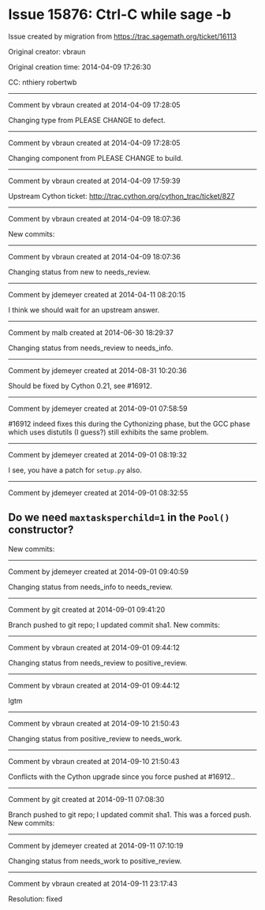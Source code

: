 # Issue 15876: Ctrl-C while sage -b

Issue created by migration from https://trac.sagemath.org/ticket/16113

Original creator: vbraun

Original creation time: 2014-04-09 17:26:30

CC:  nthiery robertwb




---

Comment by vbraun created at 2014-04-09 17:28:05

Changing type from PLEASE CHANGE to defect.


---

Comment by vbraun created at 2014-04-09 17:28:05

Changing component from PLEASE CHANGE to build.


---

Comment by vbraun created at 2014-04-09 17:59:39

Upstream Cython ticket: http://trac.cython.org/cython_trac/ticket/827


---

Comment by vbraun created at 2014-04-09 18:07:36

New commits:


---

Comment by vbraun created at 2014-04-09 18:07:36

Changing status from new to needs_review.


---

Comment by jdemeyer created at 2014-04-11 08:20:15

I think we should wait for an upstream answer.


---

Comment by malb created at 2014-06-30 18:29:37

Changing status from needs_review to needs_info.


---

Comment by jdemeyer created at 2014-08-31 10:20:36

Should be fixed by Cython 0.21, see #16912.


---

Comment by jdemeyer created at 2014-09-01 07:58:59

#16912 indeed fixes this during the Cythonizing phase, but the GCC phase which uses distutils (I guess?) still exhibits the same problem.


---

Comment by jdemeyer created at 2014-09-01 08:19:32

I see, you have a patch for `setup.py` also.


---

Comment by jdemeyer created at 2014-09-01 08:32:55

Do we need `maxtasksperchild=1` in the `Pool()` constructor?
----
New commits:


---

Comment by jdemeyer created at 2014-09-01 09:40:59

Changing status from needs_info to needs_review.


---

Comment by git created at 2014-09-01 09:41:20

Branch pushed to git repo; I updated commit sha1. New commits:


---

Comment by vbraun created at 2014-09-01 09:44:12

Changing status from needs_review to positive_review.


---

Comment by vbraun created at 2014-09-01 09:44:12

lgtm


---

Comment by vbraun created at 2014-09-10 21:50:43

Changing status from positive_review to needs_work.


---

Comment by vbraun created at 2014-09-10 21:50:43

Conflicts with the Cython upgrade since you force pushed at #16912..


---

Comment by git created at 2014-09-11 07:08:30

Branch pushed to git repo; I updated commit sha1. This was a forced push. New commits:


---

Comment by jdemeyer created at 2014-09-11 07:10:19

Changing status from needs_work to positive_review.


---

Comment by vbraun created at 2014-09-11 23:17:43

Resolution: fixed
